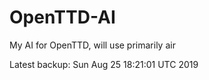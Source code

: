 # OpenTTD-AI
My AI for OpenTTD, will use primarily air

Latest backup: Sun Aug 25 18:21:01 UTC 2019
